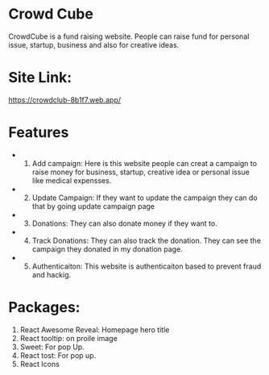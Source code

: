 # Crowd Cube

CrowdCube is a fund raising website. People can raise fund for personal issue, startup, business and also for creative ideas.

# Site Link:
https://crowdclub-8b1f7.web.app/

# Features
- 1. Add campaign: Here is this website people can creat a campaign to raise money for business, startup, creative idea or personal issue like medical expensses.
- 2. Update Campaign: If they want to update the campaign they can do that by going update campaign page

- 3. Donations: They can also donate money if they want to.

- 4. Track Donations: They can also track the donation. They can see the campaign they donated in my donation page.

- 5. Authenticaiton: This website is authenticaiton based to prevent fraud and hackig.

# Packages:
1. React Awesome Reveal: Homepage hero title
2. React tooltip: on proile image
3. Sweet: For pop Up.
4. React tost: For pop up.
5. React Icons

